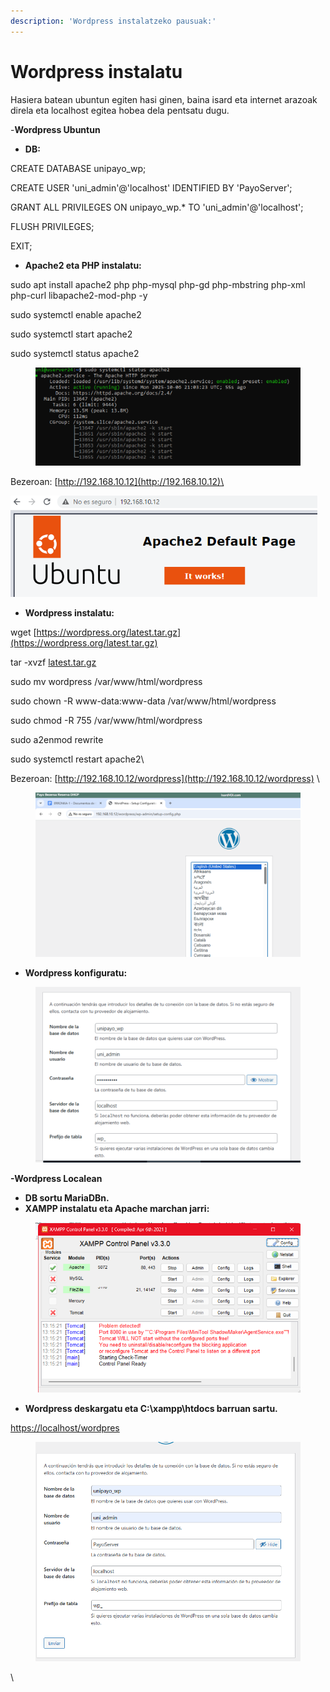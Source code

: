 ```yaml
---
description: 'Wordpress instalatzeko pausuak:'
---
```


# Wordpress instalatu

Hasiera batean ubuntun egiten hasi ginen, baina isard eta internet arazoak direla eta localhost egitea hobea dela pentsatu dugu.

-**Wordpress Ubuntun**

* **DB:**

CREATE DATABASE unipayo\_wp;

CREATE USER 'uni\_admin'@'localhost' IDENTIFIED BY 'PayoServer';

GRANT ALL PRIVILEGES ON unipayo\_wp.\* TO 'uni\_admin'@'localhost';

FLUSH PRIVILEGES;

EXIT;



* **Apache2 eta PHP instalatu:**

sudo apt install apache2 php php-mysql php-gd php-mbstring php-xml php-curl libapache2-mod-php -y

sudo systemctl enable apache2

sudo systemctl start apache2

sudo systemctl status apache2

<figure><img src="../.gitbook/assets/unknown (11).png" alt=""><figcaption></figcaption></figure>

Bezeroan: [http://192.168.10.12](http://192.168.10.12)\


![](<../.gitbook/assets/unknown (1) (1) (1) (1) (1).png>)



* **Wordpress instalatu:**

wget [https://wordpress.org/latest.tar.gz](https://wordpress.org/latest.tar.gz)

tar -xvzf [latest.tar.gz](http://latest.tar.gz)

sudo mv wordpress /var/www/html/wordpress

sudo chown -R www-data:www-data /var/www/html/wordpress

sudo chmod -R 755 /var/www/html/wordpress

sudo a2enmod rewrite

sudo systemctl restart apache2\


Bezeroan: [http://192.168.10.12/wordpress](http://192.168.10.12/wordpress) \


<figure><img src="../.gitbook/assets/unknown (2) (1) (1) (1) (1).png" alt=""><figcaption></figcaption></figure>



* **Wordpress konfiguratu:**

<figure><img src="../.gitbook/assets/unknown (3) (1) (1) (1) (1).png" alt=""><figcaption></figcaption></figure>



**-Wordpress Localean**

* **DB sortu MariaDBn.**
* **XAMPP instalatu eta Apache marchan jarri:**

<figure><img src="../.gitbook/assets/unknown (4) (1) (1) (1) (1).png" alt=""><figcaption></figcaption></figure>

* **Wordpress deskargatu eta C:\xampp\htdocs barruan sartu.**

[https://localhost/wordpres](https://localhost/wordpres)

<figure><img src="../.gitbook/assets/unknown (5) (1) (1) (1) (1).png" alt=""><figcaption></figcaption></figure>

\
